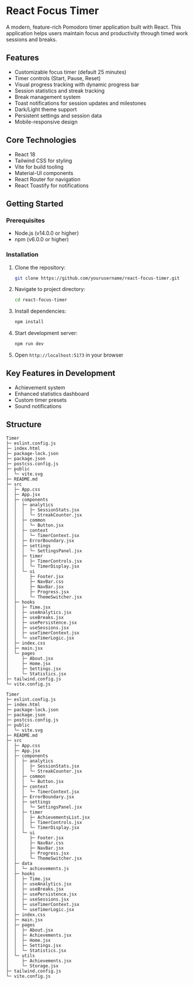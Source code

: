 # React Focus Timer

A modern, feature-rich Pomodoro timer application built with React. This application helps users maintain focus and productivity through timed work sessions and breaks.

## Features
- Customizable focus timer (default 25 minutes)
- Timer controls (Start, Pause, Reset)
- Visual progress tracking with dynamic progress bar
- Session statistics and streak tracking
- Break management system
- Toast notifications for session updates and milestones
- Dark/Light theme support
- Persistent settings and session data
- Mobile-responsive design

## Core Technologies
- React 18
- Tailwind CSS for styling
- Vite for build tooling
- Material-UI components
- React Router for navigation
- React Toastify for notifications

## Getting Started

### Prerequisites
- Node.js (v14.0.0 or higher)
- npm (v6.0.0 or higher)

### Installation
1. Clone the repository:
   ```bash
   git clone https://github.com/yourusername/react-focus-timer.git
   ```
2. Navigate to project directory:
   ```bash
   cd react-focus-timer
   ```
3. Install dependencies:
   ```bash
   npm install
   ```
4. Start development server:
   ```bash
   npm run dev
   ```
5. Open `http://localhost:5173` in your browser

## Key Features in Development
- Achievement system
- Enhanced statistics dashboard
- Custom timer presets
- Sound notifications

## Structure
```
Timer
├─ eslint.config.js
├─ index.html
├─ package-lock.json
├─ package.json
├─ postcss.config.js
├─ public
│  └─ vite.svg
├─ README.md
├─ src
│  ├─ App.css
│  ├─ App.jsx
│  ├─ components
│  │  ├─ analytics
│  │  │  ├─ SessionStats.jsx
│  │  │  └─ StreakCounter.jsx
│  │  ├─ common
│  │  │  └─ Button.jsx
│  │  ├─ context
│  │  │  └─ TimerContext.jsx
│  │  ├─ ErrorBoundary.jsx
│  │  ├─ settings
│  │  │  └─ SettingsPanel.jsx
│  │  ├─ timer
│  │  │  ├─ TimerControls.jsx
│  │  │  └─ TimerDisplay.jsx
│  │  └─ ui
│  │     ├─ Footer.jsx
│  │     ├─ NavBar.css
│  │     ├─ NavBar.jsx
│  │     ├─ Progress.jsx
│  │     └─ ThemeSwitcher.jsx
│  ├─ hooks
│  │  ├─ Time.jsx
│  │  ├─ useAnalytics.jsx
│  │  ├─ useBreaks.jsx
│  │  ├─ usePersistence.jsx
│  │  ├─ useSessions.jsx
│  │  ├─ useTimerContext.jsx
│  │  └─ useTimerLogic.jsx
│  ├─ index.css
│  ├─ main.jsx
│  └─ pages
│     ├─ About.jsx
│     ├─ Home.jsx
│     ├─ Settings.jsx
│     └─ Statistics.jsx
├─ tailwind.config.js
└─ vite.config.js

```
```
Timer
├─ eslint.config.js
├─ index.html
├─ package-lock.json
├─ package.json
├─ postcss.config.js
├─ public
│  └─ vite.svg
├─ README.md
├─ src
│  ├─ App.css
│  ├─ App.jsx
│  ├─ components
│  │  ├─ analytics
│  │  │  ├─ SessionStats.jsx
│  │  │  └─ StreakCounter.jsx
│  │  ├─ common
│  │  │  └─ Button.jsx
│  │  ├─ context
│  │  │  └─ TimerContext.jsx
│  │  ├─ ErrorBoundary.jsx
│  │  ├─ settings
│  │  │  └─ SettingsPanel.jsx
│  │  ├─ timer
│  │  │  ├─ AchievementsList.jsx
│  │  │  ├─ TimerControls.jsx
│  │  │  └─ TimerDisplay.jsx
│  │  └─ ui
│  │     ├─ Footer.jsx
│  │     ├─ NavBar.css
│  │     ├─ NavBar.jsx
│  │     ├─ Progress.jsx
│  │     └─ ThemeSwitcher.jsx
│  ├─ data
│  │  └─ achievements.js
│  ├─ hooks
│  │  ├─ Time.jsx
│  │  ├─ useAnalytics.jsx
│  │  ├─ useBreaks.jsx
│  │  ├─ usePersistence.jsx
│  │  ├─ useSessions.jsx
│  │  ├─ useTimerContext.jsx
│  │  └─ useTimerLogic.jsx
│  ├─ index.css
│  ├─ main.jsx
│  ├─ pages
│  │  ├─ About.jsx
│  │  ├─ Achievements.jsx
│  │  ├─ Home.jsx
│  │  ├─ Settings.jsx
│  │  └─ Statistics.jsx
│  └─ utils
│     ├─ Achievements.jsx
│     └─ Storage.jsx
├─ tailwind.config.js
└─ vite.config.js

```